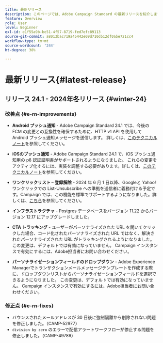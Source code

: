 ```yaml
---
title: 最新リリース
description: このページでは、Adobe Campaign Standard の最新リリースを紹介します。
feature: Overview
role: User
level: Beginner
exl-id: e1f55a9b-be51-4f57-8719-fed7efc89113
source-git-commit: a8013bac719a45442e09d710db12df0abe721cc4
workflow-type: tm+mt
source-wordcount: '244'
ht-degree: 38%

---
```



# 最新リリース{#latest-release}

<!--
![Control Panel](assets/do-not-localize/cp-icon.png) **New Control Panel release**. [Learn more](https://experienceleague.adobe.com/docs/control-panel/using/release-notes.html){target="_blank"}.-->

## リリース 24.1 - 2024年冬リリース {#winter-24}

### 改善点 {#e-rn-improvements}

* **Android プッシュ通知** - Adobe Campaign Standard 24.1 では、今後の FCM の変更との互換性を確保するために、HTTP v1 API を使用して Android プッシュ通知メッセージを送信します。 詳しくは、[このテクニカルノート](../../administration/using/push-technote.md)を参照してください。

* **iOSのプッシュ通知** - Adobe Campaign Standard 24.1 で、iOS プッシュ通知用の p8 認証証明書がサポートされるようになりました。 これらの変更をアクティブ化するには、実装を調整する必要があります。詳しくは、[このテクニカルノート](../../administration/using/push-technote.md)を参照してください。

* **ワンクリックリスト – 登録解除** - 2024 年 6 月 1 日以降、Googleと Yahoo! ワンクリックでの List-Unsubscribe への準拠を送信者に義務付ける予定です。Campaign では、この機能を標準でサポートするようになりました。詳しくは、[こちら](../../administration/using/configuring-email-channel.md#list-of-email-smtp-parameters)を参照してください。

* **インフラストラクチャ** - Postgres データベースをバージョン 11.22 からバージョン 12.17 にアップグレードしました。

* **CTA トラッキング** - ユーザーがパーソナライズされた URL を開いてクリックした場合、コード化されたパーソナライズされた URL ではなく、解決されたパーソナライズされた URL がトラッキングされるようになりました。 この変更は、デフォルトでは有効になっていません。 Campaign インスタンスで有効にするには、Adobe担当者にお問い合わせください。

* **パーソナライゼーションフィールドのドロップダウン** - Adobe Experience Managerでトランザクションメールメッセージテンプレートを作成する際に、ドロップダウンリストからパーソナライゼーションフィールドを選択できるようになりました。 この変更は、デフォルトでは有効になっていません。 Campaign インスタンスで有効にするには、Adobe担当者にお問い合わせください。

### 修正点 {#e-rn-fixes}

* バウンスされたメールアドレスが 30 日後に強制隔離から削除されない問題を修正しました。（CAMP-52977）
* `division by zero` のエラーで配信アラートワークフローが停止する問題を修正しました。（CAMP-49786）

